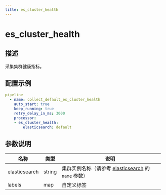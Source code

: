 ```yaml
---
title: es_cluster_health
---
```


# es_cluster_health

## 描述

采集集群健康指标。

## 配置示例

```yaml
pipeline
  - name: collect_default_es_cluster_health
    auto_start: true
    keep_running: true
    retry_delay_in_ms: 3000
    processor:
    - es_cluster_health:
        elasticsearch: default
```

## 参数说明

| 名称 | 类型 | 说明 |
| --- | --- | --- |
| elasticsearch | string | 集群实例名称（请参考 [elasticsearch](https://infinilabs.cn/docs/latest/gateway/references/elasticsearch/) 的 `name` 参数） |
| labels | map | 自定义标签 |

